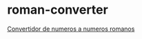# roman-converter

[Convertidor de numeros a numeros romanos](https://lamazorca.github.io/roman-converter/)
